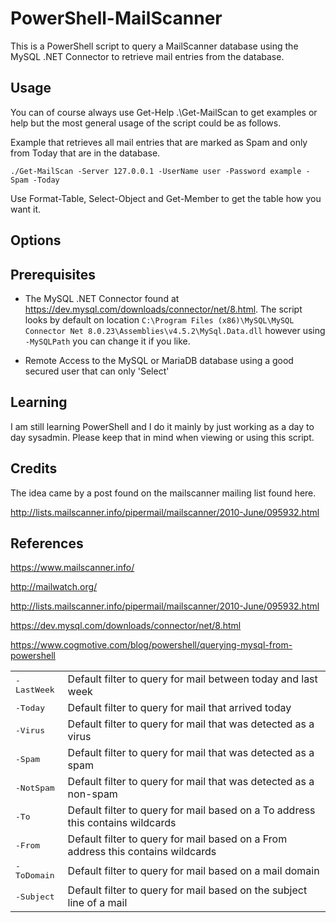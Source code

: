 # PowerShell-MailScanner
This is a PowerShell script to query a MailScanner database using the MySQL .NET Connector to retrieve mail entries from the database.

## Usage
You can of course always use Get-Help .\Get-MailScan to get examples or help but the most general usage of the script could be as follows. 

Example that retrieves all mail entries that are marked as Spam and only from Today that are in the database.

```
./Get-MailScan -Server 127.0.0.1 -UserName user -Password example -Spam -Today
```
Use Format-Table, Select-Object and Get-Member to get the table how you want it. 

## Options

<table>
  <tr>
    <td><tt>-LastWeek</tt></td>
	  <td>Default filter to query for mail between today and last week</td>
  </tr>
  <tr>
    <td><tt>-Today</tt></td>
	  <td>Default filter to query for mail that arrived today</td>
  </tr>
  <tr>
    <td><tt>-Virus</tt></td>
	  <td>Default filter to query for mail that was detected as a virus</td>
  </tr>
  <tr>
    <td><tt>-Spam</tt></td>
	  <td>Default filter to query for mail that was detected as a spam</td>
  </tr>
  <tr>
    <td><tt>-NotSpam</tt></td>
	  <td>Default filter to query for mail that was detected as a non-spam</td>
  </tr>
  <tr>
    <td><tt>-To</tt></td>
	  <td>Default filter to query for mail based on a To address this contains wildcards</td>
  </tr>
  <tr>
    <td><tt>-From</tt></td>
	  <td>Default filter to query for mail based on a From address this contains wildcards</td>
  </tr>
  <tr>
    <td><tt>-ToDomain</tt></td>
	  <td>Default filter to query for mail based on a mail domain</td>
  </tr>
  <tr>
    <td><tt>-Subject</tt></td>
	  <td>Default filter to query for mail based on the subject line of a mail</td>
  </tr>

## Prerequisites
* The MySQL .NET Connector found at https://dev.mysql.com/downloads/connector/net/8.html. The script looks by default on location `C:\Program Files (x86)\MySQL\MySQL Connector Net 8.0.23\Assemblies\v4.5.2\MySql.Data.dll` however using `-MySQLPath` you can change it if you like.

* Remote Access to the MySQL or MariaDB database using a good secured user that can only 'Select' 

## Learning
I am still learning PowerShell and I do it mainly by just working as a day to day sysadmin. Please keep that in mind when viewing or using this script. 

## Credits
The idea came by a post found on the mailscanner mailing list found here.

http://lists.mailscanner.info/pipermail/mailscanner/2010-June/095932.html

## References
https://www.mailscanner.info/

http://mailwatch.org/

http://lists.mailscanner.info/pipermail/mailscanner/2010-June/095932.html

https://dev.mysql.com/downloads/connector/net/8.html

https://www.cogmotive.com/blog/powershell/querying-mysql-from-powershell

